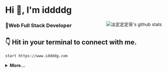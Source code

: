 <h1>Hi 👋, I'm iddddg</h1>


<img src="https://github-readme-stats.vercel.app/api?username=iddddg" alt="淡定定定哥's github stats" align="right" />

### 💼**Web Full Stack Developer**

## 👇 Hit in your terminal to connect with me.
```bash
start https://www.iddddg.com
```

<details>
<summary><b>More...</b></summary>

## 😎 A little more about me...  

```go
iddddg := &Info {
    Name: "iddddg",
    Age: 24,
    Work: "Web Full Stack Developer",
    Email: "iddddg@qq.com",
    Website: "https://www.iddddg.com",
    Location: "Nanjing, China"
}
```

## ⚡ Technologies

Let me think
</details>

